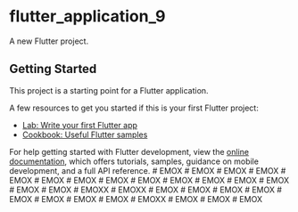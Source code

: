 # flutter_application_9

A new Flutter project.

## Getting Started

This project is a starting point for a Flutter application.

A few resources to get you started if this is your first Flutter project:

- [Lab: Write your first Flutter app](https://docs.flutter.dev/get-started/codelab)
- [Cookbook: Useful Flutter samples](https://docs.flutter.dev/cookbook)

For help getting started with Flutter development, view the
[online documentation](https://docs.flutter.dev/), which offers tutorials,
samples, guidance on mobile development, and a full API reference.
#   E M O X  
 #   E M O X  
 #   E M O X  
 #   E M O X  
 #   E M O X  
 #   E M O X  
 #   E M O X  
 #   E M O X  
 #   E M O X  
 #   E M O X  
 #   E M O X  
 #   E M O X  
 #   E M O X  
 #   E M O X  
 #   E M O X  
 #   E M O X X  
 #   E M O X X  
 #   E M O X  
 #   E M O X  
 #   E M O X  
 #   E M O X  
 #   E M O X  
 #   E M O X  
 #   E M O X  
 #   E M O X  
 #   E M O X X  
 #   E M O X  
 #   E M O X  
 #   E M O X  
 
